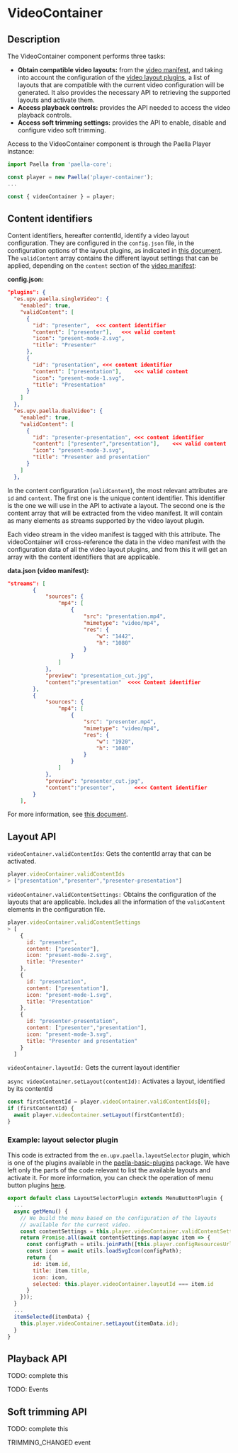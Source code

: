 # VideoContainer

## Description

The VideoContainer component performs three tasks:

- **Obtain compatible video layouts:** from the [video manifest](video_manifest.md), and taking into account the configuration of the [video layout plugins](video_layout.md), a list of layouts that are compatible with the current video configuration will be generated. It also provides the necessary API to retrieving the supported layouts and activate them.
- **Access playback controls:** provides the API needed to access the video playback controls.
- **Access soft trimming settings:** provides the API to enable, disable and configure video soft trimming.



Access to the VideoContainer component is through the Paella Player instance:

```javascript
import Paella from 'paella-core';

const player = new Paella('player-container');
...

const { videoContainer } = player;
```



## Content identifiers

Content identifiers, hereafter contentId, identify a video layout configuration. They are configured in the `config.json` file, in the configuration options of the layout plugins, as indicated in [this document](video_layout.md). The `validContent` array contains the different layout settings that can be applied, depending on the `content` section of the [video manifest](video_manifest.md):

**config.json:**

```json
"plugins": {
  "es.upv.paella.singleVideo": {
    "enabled": true,
    "validContent": [
      {
        "id": "presenter", 	<<< content identifier
        "content": ["presenter"], 	<<< valid content
        "icon": "present-mode-2.svg", 
        "title": "Presenter"
      },
      {
        "id": "presentation", <<< content identifier
        "content": ["presentation"], 	<<< valid content
        "icon": "present-mode-1.svg", 
        "title": "Presentation"
      }
    ]
  },
  "es.upv.paella.dualVideo": {
    "enabled": true,
    "validContent": [
      {
        "id": "presenter-presentation", <<< content identifier
        "content": ["presenter","presentation"], 	<<< valid content
        "icon": "present-mode-3.svg", 
        "title": "Presenter and presentation"
      }
    ]
  },
```

In the content configuration (`validContent`), the most relevant attributes are `id` and `content`. The first one is the unique content identifier. This identifier is the one we will use in the API to activate a layout. The second one is the content array that will be extracted from the video manifest. It will contain as many elements as streams supported by the video layout plugin.

Each video stream in the video manifest is tagged with this attribute. The videoContainer will cross-reference the data in the video manifest with the configuration data of all the video layout plugins, and from this it will get an array with the content identifiers that are applicable.

**data.json (video manifest):**

```json
"streams": [
		{
			"sources": {
				"mp4": [
					{
						"src": "presentation.mp4",
						"mimetype": "video/mp4",
						"res": {
							"w": "1442",
							"h": "1080"
						}
					}
				]
			},
			"preview": "presentation_cut.jpg",
			"content":"presentation"  <<<< Content identifier
		},
		{
			"sources": {
				"mp4": [
					{
						"src": "presenter.mp4",
						"mimetype": "video/mp4",
						"res": {
							"w": "1920",
							"h": "1080"
						}
					}
				]
			},
			"preview": "presenter_cut.jpg",
			"content":"presenter",		<<<< Content identifier
		}
	],
```

For more information, see [this document](video_layout.md).



## Layout API

`videoContainer.validContentIds`: Gets the contentId array that can be activated.

```javascript
player.videoContainer.validContentIds
> ["presentation","presenter","presenter-presentation"]
```

`videoContainer.validContentSettings:` Obtains the configuration of the layouts that are applicable. Includes all the information of the `validContent` elements in the configuration file.

```javascript
player.videoContainer.validContentSettings
> [
    {
      id: "presenter",
      content: ["presenter"],
      icon: "present-mode-2.svg",
      title: "Presenter"
    },
    {
      id: "presentation",
      content: ["presentation"],
      icon: "present-mode-1.svg",
      title: "Presentation"
    },
    {
      id: "presenter-presentation",
      content: ["presenter","presentation"],
      icon: "present-mode-3.svg",
      title: "Presenter and presentation"
    }
  ]
```

`videoContainer.layoutId:` Gets the current layout identifier

`async videoContainer.setLayout(contentId):` Activates a layout, identified by its contentId

```javascript
const firstContentId = player.videoContainer.validContentIds[0];
if (firstContentId) {
  await player.videoContainer.setLayout(firstContentId);
}
```



### Example: layout selector plugin

This code is extracted from the `en.upv.paella.layoutSelector` plugin, which is one of the plugins available in the [paella-basic-plugins](https://github.com/polimediaupv/paella-basic-plugins) package. We have left only the parts of the code relevant to list the available layouts and activate it. For more information, you can check the operation of menu button plugins [here](menu_button_plugin.md).

```javascript
export default class LayoutSelectorPlugin extends MenuButtonPlugin {
  ...
  async getMenu() {
    // We build the menu based on the configuration of the layouts 
    // available for the current video.
    const contentSettings = this.player.videoContainer.validContentSettings;
    return Promise.all(await contentSettings.map(async item => {
      const configPath = utils.joinPath([this.player.configResourcesUrl, item.icon]);
      const icon = await utils.loadSvgIcon(configPath);
      return {
        id: item.id,
        title: item.title,
        icon: icon,
        selected: this.player.videoContainer.layoutId === item.id
      }
    }));
  }
  ...
  itemSelected(itemData) {
    this.player.videoContainer.setLayout(itemData.id);
  }
}
```



## Playback API

TODO: complete this

TODO: Events



## Soft trimming API

TODO: complete this

TRIMMING_CHANGED event